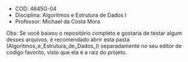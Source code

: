 -   COD: 4645G-04
-   Disciplina: Algoritmos e Estrutura de Dados I
-   Professor: Michael da Costa Mora

Obs: Se você baixou o repositório completo e gostaria de testar algum desses arquivos, é recomendado abrir esta pasta (Algoritmos_e_Estrutura_de_Dados_I) separadamente no seu editor de código favorito, visto que ela é a raiz do projeto.
